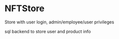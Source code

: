# NFTStore

Store with user login, admin/employee/user privileges

sql backend to store user and product info
